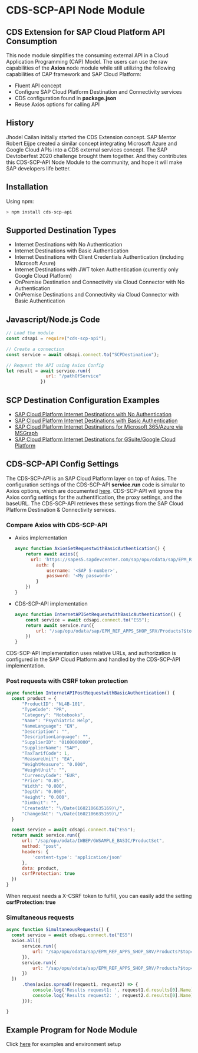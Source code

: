 # CDS-SCP-API Node Module 

## CDS Extension for SAP Cloud Platform API Consumption
This node module simplifies the consuming external API in a Cloud Application Programming (CAP) Model. 
The users can use the raw capabilities of the **Axios** node module while still utilizing the following capabilities of CAP framework and SAP Cloud Platform:
- Fluent API concept
- Configure SAP Cloud Platform Destination and Connectivity services
- CDS configuration found in **package.json**
- Reuse Axios options for calling API

## History
Jhodel Cailan initially started the CDS Extension concept. SAP Mentor Robert Eijpe created a similar concept integrating Microsoft Azure and Google Cloud APIs into a CDS external services concept. The SAP Devtoberfest 2020 challenge brought them together. And they contributes this CDS-SCP-API Node Module to the community, and hope it will make SAP developers life better.

## Installation

Using npm:

```swift
> npm install cds-scp-api
```
## Supported Destination Types

- Internet Destinations with No Authentication 
- Internet Destinations with Basic Authentication
- Internet Destinations with Client Credentials Authentication (including Microsoft Azure)
- Internet Destinations with JWT token Authentication (currently only Google Cloud Platform)
- OnPremise Destination and Connectivity via Cloud Connector with No Authentication 
- OnPremise Destinations and Connectivity via Cloud Connector with Basic Authentication

## Javascript/Node.js Code
```javascript
// Load the module
const cdsapi = require("cds-scp-api");

// Create a connection
const service = await cdsapi.connect.to("SCPDestination");

// Request the API using Axios Config
let result = await service.run({
               url: "/pathOfService"
             })

```
## SCP Destination Configuration Examples

- [SAP Cloud Platform Internet Destinations with No Authentication](./docs/InternetAPIwithNoAuthentication.md)
- [SAP Cloud Platform Internet Destinations with Basic Authentication](./docs/InternetAPIwithBasicAuthentication.md)
- [SAP Cloud Platform Internet Destinations for Microsoft 365/Azure via MSGraph ](./docs/InternetAPIforAzure.md)
- [SAP Cloud Platform Internet Destinations for GSuite/Google Cloud Platform ](./docs/InternetAPIforGCP.md)

## CDS-SCP-API Config Settings
The CDS-SCP-API is an SAP Cloud Platform layer on top of Axios. The configuration settings of the CDS-SCP-API **service.run** code is simular to Axios options, which are documented [here](https://github.com/axios/axios#request-config). CDS-SCP-API will ignore the Axios config settings for the authentification, the proxy settings, and the baseURL. The CDS-SCP-API retrieves these settings from the SAP Cloud Platform Destination & Connectivity services. 

### Compare Axios with CDS-SCP-API
- Axios implementation
  ```javascript
  async function AxiosGetRequestwithBasicAuthentication() {
	  return await axios({
	  	url: 'https://sapes5.sapdevcenter.com/sap/opu/odata/sap/EPM_REF_APPS_SHOP_SRV/Products?$top=2',
		  auth: {
			  username: '<SAP S-number>',
			  password: '<My password>'
		  }
	  })
  }
  ```

- CDS-SCP-API implementation
  ```javascript
  async function InternetAPIGetRequestwithBasicAuthentication() {
	  const service = await cdsapi.connect.to("ES5");
	  return await service.run({
		  url: "/sap/opu/odata/sap/EPM_REF_APPS_SHOP_SRV/Products?$top=2"
	  })
  }  
  ```
CDS-SCP-API implementation uses relative URLs, and authorization is configured in the SAP Cloud Platform and handled by the CDS-SCP-API implementation.

### Post requests with CSRF token protection
  ```javascript
async function InternetAPIPostRequestwithBasicAuthentication() {
	const product = {
		"ProductID": "NL4B-101",
		"TypeCode": "PR",
		"Category": "Notebooks",
		"Name": "Psychiatric Help",
		"NameLanguage": "EN",
		"Description": "",
		"DescriptionLanguage": "",
		"SupplierID": "0100000000",
		"SupplierName": "SAP",
		"TaxTarifCode": 1,
		"MeasureUnit": "EA",
		"WeightMeasure": "0.000",
		"WeightUnit": "",
		"CurrencyCode": "EUR",
		"Price": "0.05",
		"Width": "0.000",
		"Depth": "0.000",
		"Height": "0.000",
		"DimUnit": "",
		"CreatedAt": "\/Date(1602106635169)\/",
		"ChangedAt": "\/Date(1602106635169)\/"
	}

	const service = await cdsapi.connect.to("ES5");
	return await service.run({
		url: "/sap/opu/odata/IWBEP/GWSAMPLE_BASIC/ProductSet",
		method: "post",
		headers: {
			'content-type': 'application/json'
		},
		data: product,
		csrfProtection: true
	})
}
  ```
When request needs a X-CSRF token to fulfill, you can easily add the setting **csrfProtection: true**

### Simultaneous requests
  ```javascript
async function SimultaneousRequests() {
	const service = await cdsapi.connect.to("ES5")
	axios.all([
		service.run({
			url: "/sap/opu/odata/sap/EPM_REF_APPS_SHOP_SRV/Products?$top=2"
		}),
		service.run({
			url: "/sap/opu/odata/sap/EPM_REF_APPS_SHOP_SRV/Products?$top=3"
		})
	])
		.then(axios.spread((request1, request2) => {
			console.log('Results request1: ', request1.d.results[0].Name);
			console.log('Results request2: ', request2.d.results[0].Name);
		}));

}
  ```
## Example Program for Node Module
Click [here](./examples/readme.md) for examples and environment setup
